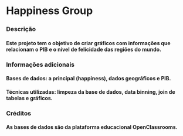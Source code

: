 # Happiness Group

### Descrição

#### Este projeto tem o objetivo de criar gráficos com informações que relacionam o PIB e o nível de felicidade das regiões do mundo.

### Informações adicionais

#### Bases de dados: a principal (happiness), dados geográficos e PIB.
#### Técnicas utilizadas: limpeza da base de dados, data binning, join de tabelas e gráficos.

### Créditos

#### As bases de dados são da plataforma educacional OpenClassrooms.


